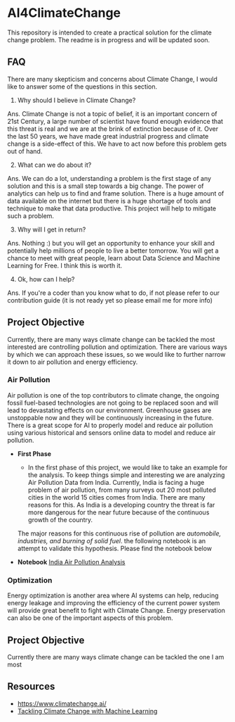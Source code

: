 # AI4ClimateChange
This repository is intended to create a practical solution for the climate change problem. The readme is in progress and will be updated soon. 

## FAQ 

There are many skepticism and concerns about Climate Change, I would like to answer some of the questions in this section. 

1. Why should I believe in Climate Change? 

Ans. Climate Change is not a topic of belief, it is an important concern of 21st Century, a large number of scientist have found enough evidence that this threat is real and we are at the brink of extinction because of it. Over the last 50 years, we have made great industrial progress and climate change is a side-effect of this. We have to act now before this problem gets out of hand.

2.  What can we do about it?

Ans. We can do a lot, understanding a problem is the first stage of any solution and this is a small step towards a big change. The power of analytics can help us to find and frame solution. There is a huge amount of data available on the internet but there is a huge shortage of tools and technique to make that data productive. This project will help to mitigate such a problem.  

3. Why will I get in return? 

Ans. Nothing :) but you will get an opportunity to enhance your skill and potentially help millions of people to live a better tomorrow. You will get a chance to meet with great people, learn about Data Science and Machine Learning for Free. I think this is worth it. 

4. Ok, how can I help?

Ans. If you're a coder than you know what to do, if not please refer to our contribution guide (it is not ready yet so please email me for more info)






## Project Objective 
Currently, there are many ways climate change can be tackled the most interested are controlling pollution and optimization. There are various ways by which we can approach these issues, so we would like to further narrow it down to air pollution and energy efficiency.

### Air Pollution 
Air pollution is one of the top contributors to climate change, the ongoing fossil fuel-based technologies are not going to be replaced soon and will lead to devastating effects on our environment. Greenhouse gases are unstoppable now and they will be continuously increasing in the future. There is a great scope for AI to properly model and reduce air pollution using various historical and sensors online data to model and reduce air pollution. 

- **First Phase** 
    - In the first phase of this project, we would like to take an example for the analysis. To keep things simple and interesting we are analyzing Air Pollution Data from India. Currently, India is facing a huge problem of air pollution, from many surveys out 20 most polluted cities in the world 15 cities comes from India. There are many reasons for this. As India is a developing country the threat is far more dangerous for the near future because of the continuous growth of the country. 
    
    The major reasons for this continuous rise of pollution are *automobile, industries, and burning of solid fuel*.  the following notebook is an attempt to validate this hypothesis. Please find the notebook below 
    
 - **Notebook**
  [India Air Pollution Analysis](India_Air_Pollution_Analysis.ipynb)
 

### Optimization 
Energy optimization is another area where AI systems can help, reducing energy leakage and improving the efficiency of the current power system will provide great benefit to fight with Climate Change. Energy preservation can also be one of the important aspects of this problem.

## Project Objective 
Currently there are many ways climate change can be tackled the one I am most 
## Resources
- https://www.climatechange.ai/
- [Tackling Climate Change with Machine Learning](https://arxiv.org/abs/1906.05433) 

